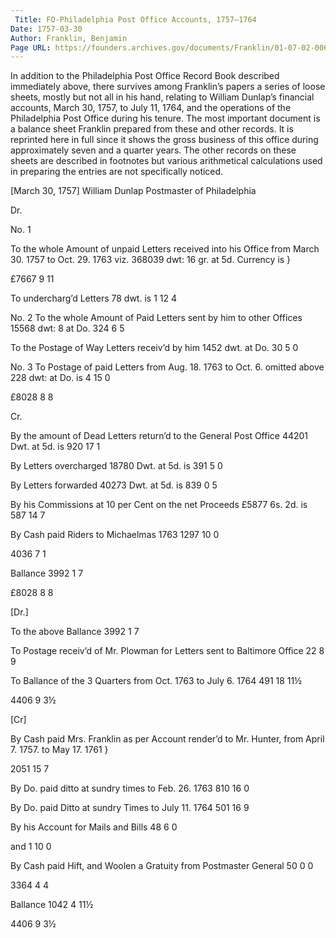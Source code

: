 ```yaml
---
 Title: FO-Philadelphia Post Office Accounts, 1757–1764
Date: 1757-03-30
Author: Franklin, Benjamin
Page URL: https://founders.archives.gov/documents/Franklin/01-07-02-0063
---
```


In addition to the Philadelphia Post Office Record Book described immediately above, there survives among Franklin’s papers a series of loose sheets, mostly but not all in his hand, relating to William Dunlap’s financial accounts, March 30, 1757, to July 11, 1764, and the operations of the Philadelphia Post Office during his tenure. The most important document is a balance sheet Franklin prepared from these and other records. It is reprinted here in full since it shows the gross business of this office during approximately seven and a quarter years. The other records on these sheets are described in footnotes but various arithmetical calculations used in preparing the entries are not specifically noticed.
  
[March 30, 1757]
William Dunlap Postmaster of Philadelphia


Dr.


No. 1


To the whole Amount of unpaid Letters received into his Office from March 30. 1757 to Oct. 29. 1763 viz. 368039 dwt: 16 gr. at 5d. Currency is
}


  £7667
  9
  11



To undercharg’d Letters 78 dwt. is
1
12
4


No. 2
To the whole Amount of Paid Letters sent by him to other Offices 15568 dwt: 8 at Do.
324
6
5



To the Postage of Way Letters receiv’d by him 1452 dwt. at Do.
30
5
0


No. 3
To Postage of paid Letters from Aug. 18. 1763 to Oct. 6. omitted above 228 dwt: at Do. is
4
  15
  0




£8028
8
8


Cr.


By the amount of Dead Letters return’d to the General Post Office 44201 Dwt. at 5d. is
920
17
1


  By Letters overcharged 18780 Dwt. at 5d. is
391
5
0


  By Letters forwarded 40273 Dwt. at 5d. is
839
0
5


  By his Commissions at 10 per Cent on the net Proceeds £5877 6s. 2d. is
587
14
7


  By Cash paid Riders to Michaelmas 1763
  1297
  10
  0




4036
7
1


Ballance
  3992
  1
  7




£8028
8
8



[Dr.]


  To the above Ballance
3992
1
7


  To Postage receiv’d of Mr. Plowman for Letters sent to Baltimore Office
22
8
9


  To Ballance of the 3 Quarters from Oct. 1763 to July 6. 1764
  491
  18
  11½




4406
9
3½


[Cr]



By Cash paid Mrs. Franklin as per Account render’d to Mr. Hunter, from April 7. 1757. to May 17. 1761
}


  2051
  15
  7


  By Do. paid ditto at sundry times to Feb. 26. 1763
810
16
0


  By Do. paid Ditto at sundry Times to July 11. 1764
501
16
9


  By his Account for Mails and Bills
48
6
0


  and
1
10
0


  By Cash paid Hift, and Woolen a Gratuity from Postmaster General
  50
  0
  0



3364
4
4


  Ballance
  1042
  4
  11½




4406
9
3½



